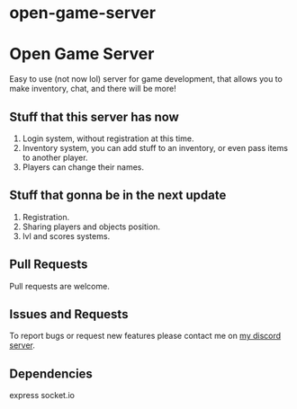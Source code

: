 # open-game-server
Open Game Server
=========

Easy to use (not now lol) server for game development, that allows you to make inventory, chat, and there will be more!

Stuff that this server has now
---

1. Login system, without registration at this time.
2. Inventory system, you can add stuff to an inventory, or even pass items to another player.
3. Players can change their names.

Stuff that gonna be in the next update
---

1. Registration.
2. Sharing players and objects position.
3. lvl and scores systems.

Pull Requests
---

Pull requests are welcome. 


Issues and Requests
---

To report bugs or request new features please contact me on [my discord server](https://discord.gg/FKJJqqNUBh).

Dependencies
---

express
socket.io
